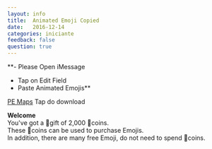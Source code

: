 ```yaml
---
layout: info
title:  Animated Emoji Copied
date:   2016-12-14
categories: iniciante
feedback: false
question: true
---
```


**- Please Open iMessage   
- Tap on Edit Field   
- Paste Animated Emojis**  


[PE Maps](http://mcpehub.com/maps?sort=downloads) Tap do download
  


  
**Welcome**  
You've got a 🎁gift of 2,000 📀coins.  
These 📀coins can be used to purchase Emojis.  
In addition, there are many free Emoji, do not need to spend 📀coins.






